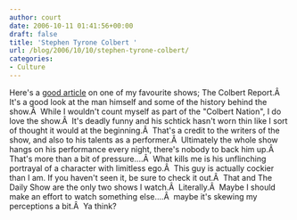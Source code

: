 ```yaml
---
author: court
date: 2006-10-11 01:41:56+00:00
draft: false
title: 'Stephen Tyrone Colbert '
url: /blog/2006/10/10/stephen-tyrone-colbert/
categories:
- Culture
---
```


Here's a [good article](http://newyorkmetro.com/news/politics/22322/index.html) on one of my favourite shows; The Colbert Report.Â  It's a good look at the man himself and some of the history behind the show.Â  While I wouldn't count myself as part of the "Colbert Nation", I do love the show.Â  It's deadly funny and his schtick hasn't worn thin like I sort of thought it would at the beginning.Â  That's a credit to the writers of the show, and also to his talents as a performer.Â  Ultimately the whole show hangs on his performance every night, there's nobody to back him up.Â  That's more than a bit of pressure....Â  What kills me is his unflinching portrayal of a character with limitless ego.Â  This guy is actually cockier than I am.
If you haven't seen it, be sure to check it out.Â  That and The Daily Show are the only two shows I watch.Â  Literally.Â  Maybe I should make an effort to watch something else....Â  maybe it's skewing my perceptions a bit.Â  Ya think?
